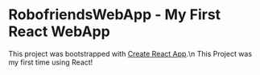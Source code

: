 # RobofriendsWebApp - My First React WebApp

This project was bootstrapped with [Create React App](https://github.com/facebook/create-react-app).\n
This Project was my first time using React!
